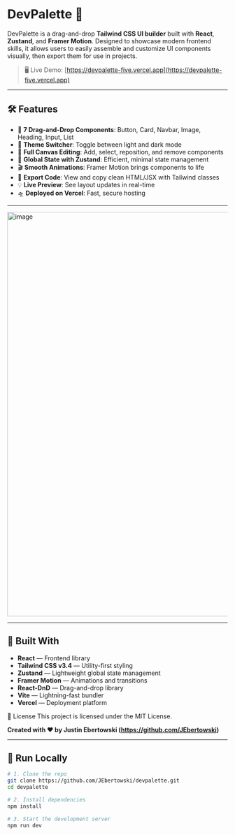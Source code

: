 # DevPalette 🎨

DevPalette is a drag-and-drop **Tailwind CSS UI builder** built with **React**, **Zustand**, and **Framer Motion**. Designed to showcase modern frontend skills, it allows users to easily assemble and customize UI components visually, then export them for use in projects.

> 🖥️ Live Demo: [https://devpalette-five.vercel.app](https://devpalette-five.vercel.app)

---

## 🛠 Features

- 🧱 **7 Drag-and-Drop Components**: Button, Card, Navbar, Image, Heading, Input, List
- 🎨 **Theme Switcher**: Toggle between light and dark mode
- 🧩 **Full Canvas Editing**: Add, select, reposition, and remove components
- 🧠 **Global State with Zustand**: Efficient, minimal state management
- 🎬 **Smooth Animations**: Framer Motion brings components to life
- 💾 **Export Code**: View and copy clean HTML/JSX with Tailwind classes
- 💡 **Live Preview**: See layout updates in real-time
- 🛸 **Deployed on Vercel**: Fast, secure hosting

---

<img width="1919" height="926" alt="image" src="https://github.com/user-attachments/assets/e11ac0d0-3033-49a4-8886-2918b180cae4" />

---


## 🧰 Built With

- **React** — Frontend library
- **Tailwind CSS v3.4** — Utility-first styling
- **Zustand** — Lightweight global state management
- **Framer Motion** — Animations and transitions
- **React-DnD** — Drag-and-drop library
- **Vite** — Lightning-fast bundler
- **Vercel** — Deployment platform

📄 License
This project is licensed under the MIT License.

**Created with ❤️ by Justin Ebertowski (https://github.com/JEbertowski)**

---

## 🚀 Run Locally

```bash
# 1. Clone the repo
git clone https://github.com/JEbertowski/devpalette.git
cd devpalette

# 2. Install dependencies
npm install

# 3. Start the development server
npm run dev

